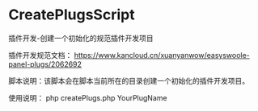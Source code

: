 # CreatePlugsScript
插件开发-创建一个初始化的规范插件开发项目

插件开发规范文档： 
https://www.kancloud.cn/xuanyanwow/easyswoole-panel-plugs/2062692

脚本说明：该脚本会在脚本当前所在的目录创建一个初始化的插件开发项目。

使用说明：
php createPlugs.php YourPlugName

